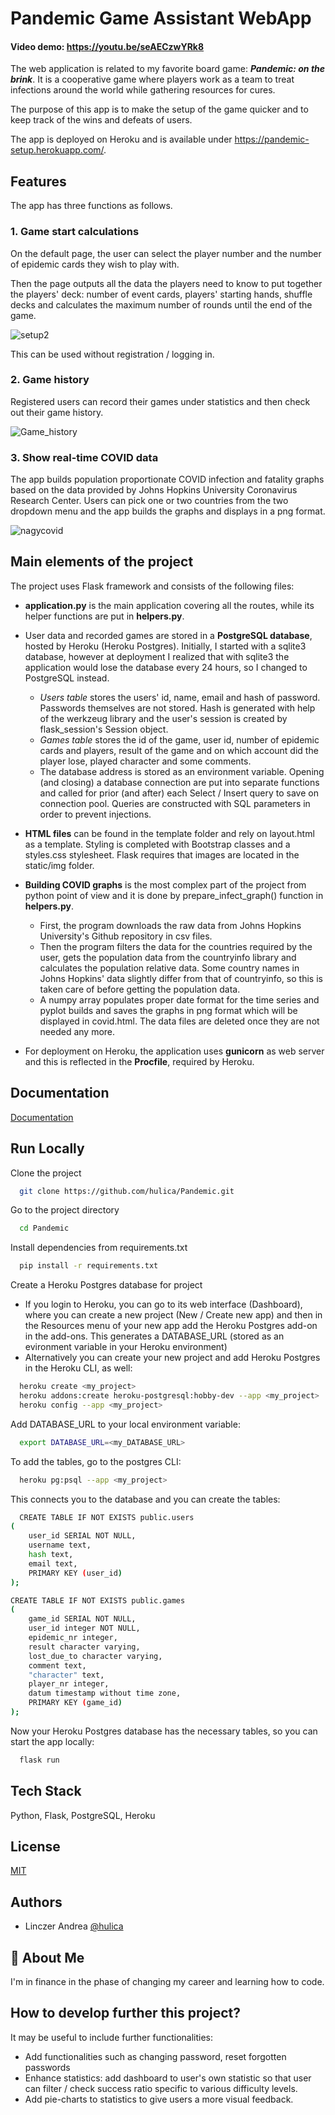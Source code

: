 
# Pandemic Game Assistant WebApp

#### Video demo: https://youtu.be/seAECzwYRk8
The web application is related to my favorite board game: ***Pandemic: on the brink***. It is a cooperative game where players work as a team to treat infections around the world while gathering resources for cures.  

The purpose of this app is to make the setup of the game quicker and to keep track of the wins and defeats of users.  

The app is deployed on Heroku and is available under https://pandemic-setup.herokuapp.com/.




## Features

The app has three functions as follows. 

### 1. Game start calculations

On the default page, the user can select the player number and the number of epidemic cards they wish to play with.  

Then the page outputs all the data the players need to know to put together the players' deck: number of event cards, players' starting hands, shuffle decks and calculates the maximum number of rounds until the end of the game.  

![setup2](https://user-images.githubusercontent.com/77074609/132104446-023def05-3fc9-4106-b139-a0a7b465a805.jpg)

This can be used without registration / logging in. 

### 2. Game history

Registered users can record their games under statistics and then check out their game history.  
 
![Game_history](https://user-images.githubusercontent.com/77074609/132104087-aa52fa4c-54f6-4b65-8845-9a4e8864cd48.jpg)  

### 3. Show real-time COVID data

The app builds population proportionate COVID infection and fatality graphs based on the data provided by Johns Hopkins University Coronavirus Research Center.
Users can pick one or two countries from the two dropdown menu and the app builds the graphs and displays in a png format.  

![nagycovid](https://user-images.githubusercontent.com/77074609/132104324-ef3856b9-78d8-4654-9f8e-dd56625341be.jpg)

  
## Main elements of the project

The project uses Flask framework and consists of the following files:

- **application.py** is the main application covering all the routes, while its helper functions are put in **helpers.py**. 

- User data and recorded games are stored in a **PostgreSQL database**, hosted by Heroku (Heroku Postgres). Initially, I started with a sqlite3 database, however at deployment I realized that with sqlite3 the application would lose the database every 24 hours, so I changed to PostgreSQL instead.    

    - *Users table* stores the users' id, name, email and hash of password. Passwords themselves are not stored. Hash is generated with help of the werkzeug library and the user's session is created by flask_session's Session object.   
    - *Games table* stores the id of the game, user id, number of epidemic cards and players, result of the game and on which account did the player lose, played character and some comments.   
    - The database address is stored as an environment variable. Opening (and closing) a database connection are put into separate functions and called for prior (and after) each Select / Insert query to save on connection pool. Queries are constructed with SQL parameters in order to prevent injections.  

- **HTML files** can be found in the template folder and rely on layout.html as a template. Styling is completed with Bootstrap classes and a styles.css stylesheet. Flask requires that images are located in the static/img folder.  

- **Building COVID graphs** is the most complex part of the project from python point of view and it is done by prepare_infect_graph() function in **helpers.py**. 
    - First, the program downloads the raw data from Johns Hopkins University's Github repository in csv files. 
    - Then the program filters the data for the countries required by the user, gets the population data from the countryinfo library and calculates the population relative data. Some country names in Johns Hopkins' data slightly differ from that of countryinfo, so this is taken care of before getting the population data. 
    - A numpy array populates proper date format for the time series and pyplot builds and saves the graphs in png format which will be displayed in covid.html. The data files are deleted once they are not needed any more. 
- For deployment on Heroku, the application uses **gunicorn** as web server and this is reflected in the **Procfile**, required by Heroku. 

  
## Documentation

[Documentation](https://github.com/hulica/Pandemic)

  
## Run Locally

Clone the project

```bash
  git clone https://github.com/hulica/Pandemic.git
```

Go to the project directory

```bash
  cd Pandemic
```

Install dependencies from requirements.txt

```bash
  pip install -r requirements.txt
```

Create a Heroku Postgres database for project
- If you login to Heroku, you can go to its web interface (Dashboard), where you can create a new project (New / Create new app) and then in the Resources menu of your new app add the Heroku Postgres add-on in the add-ons. This generates a DATABASE_URL (stored as an evironment variable in your Heroku environment)
- Alternatively you can create your new project and add Heroku Postgres in the Heroku CLI, as well: 

```bash
  heroku create <my_project>
  heroku addons:create heroku-postgresql:hobby-dev --app <my_project>
  heroku config --app <my_project>
```


Add DATABASE_URL to your local environment variable:

```bash
  export DATABASE_URL=<my_DATABASE_URL>
```

To add the tables, go to the postgres CLI:

```bash
  heroku pg:psql --app <my_project>
```

This connects you to the database and you can create the tables: 

```bash
  CREATE TABLE IF NOT EXISTS public.users
(
    user_id SERIAL NOT NULL,
    username text,
    hash text,
    email text,
    PRIMARY KEY (user_id)
);

CREATE TABLE IF NOT EXISTS public.games
(
    game_id SERIAL NOT NULL,
    user_id integer NOT NULL,
    epidemic_nr integer,
    result character varying,
    lost_due_to character varying,
    comment text,
    "character" text,
    player_nr integer,
    datum timestamp without time zone,
    PRIMARY KEY (game_id)
);
```

Now your Heroku Postgres database has the necessary tables, so you can start the app locally: 
```bash
  flask run
```
## Tech Stack

Python, Flask, PostgreSQL, Heroku

  
## License

[MIT](https://choosealicense.com/licenses/mit/)

## Authors

- Linczer Andrea [@hulica](https://github.com/hulica)


## 🚀 About Me
I'm in finance in the phase of changing my career and learning how to code. 

  
## How to develop further this project?

It may be useful to include further functionalities:

- Add functionalities such as changing password, reset forgotten passwords
- Enhance statistics: add dashboard to user's own statistic so that user can filter / check success ratio specific to various difficulty levels.
- Add pie-charts to statistics to give users a more visual feedback. 

  
